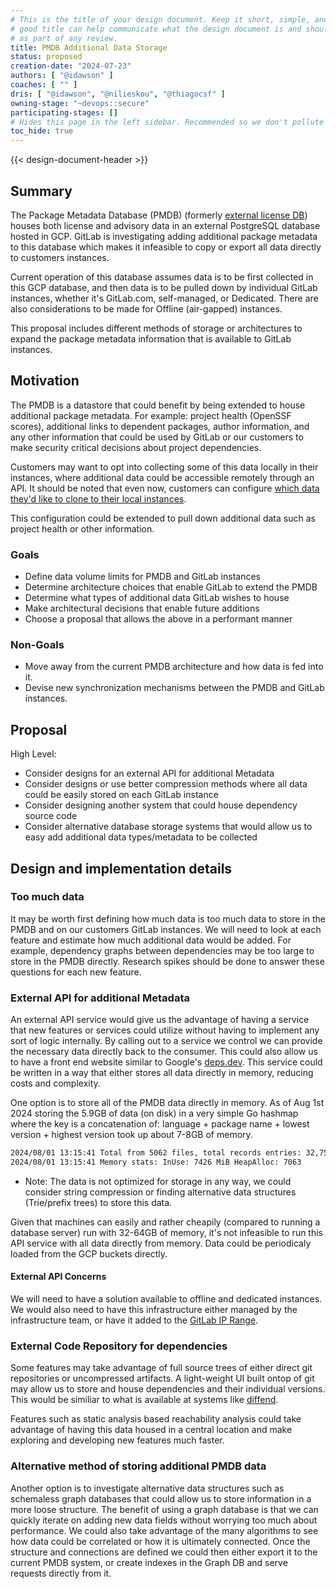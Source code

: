 ```yaml
---
# This is the title of your design document. Keep it short, simple, and descriptive. A
# good title can help communicate what the design document is and should be considered
# as part of any review.
title: PMDB Additional Data Storage
status: proposed
creation-date: "2024-07-23"
authors: [ "@idawson" ]
coaches: [ "" ]
dris: [ "@idawson", "@nilieskou", "@thiagocsf" ]
owning-stage: "~devops::secure"
participating-stages: []
# Hides this page in the left sidebar. Recommended so we don't pollute it.
toc_hide: true
---
```



<!-- Design Doucments often contain forward-looking statements -->
<!-- vale gitlab.FutureTense = NO -->

<!-- This renders the design document header on the detail page, so don't remove it-->
{{< design-document-header >}}

<!--
Don't add a h1 headline. It'll be added automatically from the title front matter attribute.

For long pages, consider creating a table of contents.
-->

## Summary

The Package Metadata Database (PMDB) (formerly [external license DB](https://gitlab.com/groups/gitlab-org/-/epics/8492)) houses both license
and advisory data in an external PostgreSQL database hosted in GCP. GitLab is investigating
adding additional package metadata to this database which makes it infeasible to copy or
export all data directly to customers instances.

Current operation of this database assumes data is to be first collected in this GCP
database, and then data is to be pulled down by individual GitLab instances, whether
it's GitLab.com, self-managed, or Dedicated. There are also considerations to be made for
Offline (air-gapped) instances.

This proposal includes different methods of storage or architectures to expand
the package metadata information that is available to GitLab instances.

## Motivation

The PMDB is a datastore that could benefit by being extended to house additional
package metadata. For example: project health (OpenSSF scores), additional links 
to dependent packages, author information, and any other information that could 
be used by GitLab or our customers to make security critical decisions about project
dependencies.

Customers may want to opt into collecting some of this data locally in their instances, where
additional data could be accessible remotely through an API. It should be noted that even now,
customers can configure [which data they'd like to clone to their local instances](https://docs.gitlab.com/ee/administration/settings/security_and_compliance.html).

This configuration could be extended to pull down additional data such as project health
or other information.

### Goals

- Define data volume limits for PMDB and GitLab instances
- Determine architecture choices that enable GitLab to extend the PMDB
- Determine what types of additional data GitLab wishes to house
- Make architectural decisions that enable future additions
- Choose a proposal that allows the above in a performant manner

### Non-Goals

- Move away from the current PMDB architecture and how data is fed into it.
- Devise new synchronization mechanisms between the PMDB and GitLab instances.

## Proposal

High Level:

- Consider designs for an external API for additional Metadata
- Consider designs or use better compression methods where all data could be easily stored on each GitLab instance
- Consider designing another system that could house dependency source code
- Consider alternative database storage systems that would allow us to easy add additional data types/metadata to be collected

## Design and implementation details

### Too much data

It may be worth first defining how much data is too much data to store in the PMDB and on our customers GitLab instances. We
will need to look at each feature and estimate how much additional data would be added. For example, dependency graphs between
dependencies may be too large to store in the PMDB directly. Research spikes should be done to answer these questions for
each new feature.

### External API for additional Metadata

An external API service would give us the advantage of having a service that new features or services could utilize without
having to implement any sort of logic internally. By calling out to a service we control we can provide the necessary data directly back to the consumer.
This could also allow us to have a front end website similar to Google's [deps.dev](https://deps.dev/).
This service could be written in a way that either stores all data directly in memory, reducing costs and complexity.

One option is to store all of the PMDB data directly in memory. As of Aug 1st 2024 storing the 5.9GB of data (on disk) in a very
simple Go hashmap where the key is a concatenation of: language + package name + lowest version + highest version took up about 7-8GB of memory.

```bash
2024/08/01 13:15:41 Total from 5062 files, total records entries: 32,751,865
2024/08/01 13:15:41 Memory stats: InUse: 7426 MiB HeapAlloc: 7063
```

- Note: The data is not optimized for storage in any way, we could consider string compression or finding alternative data structures (Trie/prefix trees) to store this data.

Given that machines can easily and rather cheapily (compared to running a database server) run with 32-64GB of memory, it's not infeasible to run this API service 
with all data directly from memory. Data could be periodicaly loaded from the GCP buckets directly.

#### External API Concerns

We will need to have a solution available to offline and dedicated instances. We would also need to have this infrastructure either managed by the infrastructure team, or have it added to the [GitLab IP Range](https://docs.gitlab.com/ee/user/gitlab_com/#ip-range).

### External Code Repository for dependencies

Some features may take advantage of full source trees of either direct git repositories or uncompressed artifacts. A light-weight UI built ontop of git may allow
us to store and house dependencies and their individual versions. This would be similiar to what is available at systems like [diffend](https://my.diffend.io/gems/faraday/2.9.1/2.9.2).

Features such as static analysis based reachability analysis could take advantage of having this data housed in a central location and make exploring and developing
new features much faster.

### Alternative method of storing additional PMDB data

Another option is to investigate alternative data structures such as schemaless graph databases that could allow us to store information in a more loose structure.
The benefit of using a graph database is that we can quickly iterate on adding new data fields without worrying too much about performance. We could also take
advantage of the many algorithms to see how data could be correlated or how it is ultimately connected. Once the structure and connections are defined we could
then either export it to the current PMDB system, or create indexes in the Graph DB and serve requests directly from it.
